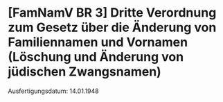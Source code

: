 # [FamNamV BR 3] Dritte Verordnung zum Gesetz über die Änderung von Familiennamen und Vornamen (Löschung und Änderung von jüdischen Zwangsnamen)

Ausfertigungsdatum: 14.01.1948

 